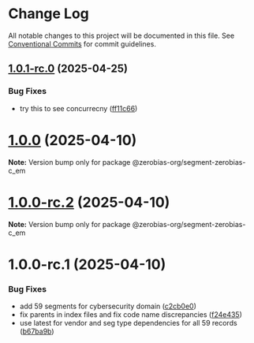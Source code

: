 # Change Log

All notable changes to this project will be documented in this file.
See [Conventional Commits](https://conventionalcommits.org) for commit guidelines.

## [1.0.1-rc.0](https://github.com/zerobias-org/segment/compare/@zerobias-org/segment-zerobias-c_em@1.0.0...@zerobias-org/segment-zerobias-c_em@1.0.1-rc.0) (2025-04-25)


### Bug Fixes

* try this to see concurrecny ([ff11c66](https://github.com/zerobias-org/segment/commit/ff11c66d67cb9f185098fd640d4139178d29ae22))





# [1.0.0](https://github.com/zerobias-org/segment/compare/@zerobias-org/segment-zerobias-c_em@1.0.0-rc.2...@zerobias-org/segment-zerobias-c_em@1.0.0) (2025-04-10)

**Note:** Version bump only for package @zerobias-org/segment-zerobias-c_em





# [1.0.0-rc.2](https://github.com/zerobias-org/segment/compare/@zerobias-org/segment-zerobias-c_em@1.0.0-rc.1...@zerobias-org/segment-zerobias-c_em@1.0.0-rc.2) (2025-04-10)

**Note:** Version bump only for package @zerobias-org/segment-zerobias-c_em





# 1.0.0-rc.1 (2025-04-10)


### Bug Fixes

* add 59 segments for cybersecurity domain ([c2cb0e0](https://github.com/zerobias-org/segment/commit/c2cb0e0c1f1eabb51d7f5a6ae6db98c1516fcdbe))
* fix parents in index files and fix code name discrepancies ([f24e435](https://github.com/zerobias-org/segment/commit/f24e4352453caaa05074cc6bb66ee8ed21a4f11d))
* use latest for vendor and seg type dependencies for all 59 records ([b67ba9b](https://github.com/zerobias-org/segment/commit/b67ba9bed7a90fad3b084161ebc603b5b35214b8))
